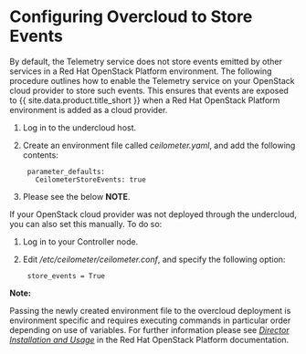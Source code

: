 # Configuring Overcloud to Store Events

By default, the Telemetry service does not store events emitted by other services in a
Red Hat OpenStack Platform environment. The following procedure outlines how to enable
the Telemetry service on your OpenStack cloud provider to store such events. This
ensures that events are exposed to {{ site.data.product.title_short }} when a Red Hat
OpenStack Platform environment is added as a cloud provider.

1. Log in to the undercloud host.

2. Create an environment file called *ceilometer.yaml*, and add the following contents:

        parameter_defaults:
          CeilometerStoreEvents: true

3. Please see the below **NOTE**.

If your OpenStack cloud provider was not deployed through the undercloud, you can also
set this manually. To do so:

1. Log in to your Controller node.

2. Edit */etc/ceilometer/ceilometer.conf*, and specify the following option:

        store_events = True

**Note:**

Passing the newly created environment file to the overcloud deployment is environment
specific and requires executing commands in particular order depending on use of
variables. For further information please see
[*Director Installation and Usage*](https://access.redhat.com/documentation/en-us/red_hat_openstack_platform/11/html/director_installation_and_usage/)
in the Red Hat OpenStack Platform documentation.

